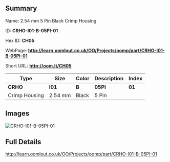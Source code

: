 

## Summary
 
Name: 2.54 mm 5 Pin Black Crimp Housing

ID: __CRHO-I01-B-05PI-01__

Hex ID: __CH05__

WebPage: __http://learn.oomlout.co.uk/OO/Projects/oomp/part/CRHO-I01-B-05PI-01__

Short URL: __http://oom.lt/CH05__


| Type   | Size   | Color   | Description   | Index   |    
| ----- | ------   | ------   | -----   | ----   |    
| __CRHO__   					| __I01__   					| __B__    						| __05PI__    					| __01__ |    
| Crimp Housing		| 2.54 mm	| Black		| 5 Pin	| 	|

## Images
![CRHO-I01-B-05PI-01](http://oomlout.com/oomp-gen/parts/CRHO-I01-B-05PI-01/CRHO-I01-B-05PI-01_420.jpg)

## Full Details

 http://learn.oomlout.co.uk/OO/Projects/oomp/part/CRHO-I01-B-05PI-01

